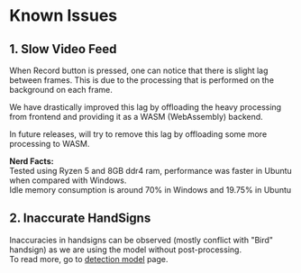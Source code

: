 # Known Issues

## 1. Slow Video Feed

When Record button is pressed, one can notice that there is slight lag between frames.
This is due to the processing that is performed on the background on each frame.  

We have drastically improved this lag by offloading the heavy processing from frontend and providing it as a WASM (WebAssembly) backend.

In future releases, will try to remove this lag by offloading some more processing to WASM.

**Nerd Facts:**  
Tested using Ryzen 5 and 8GB ddr4 ram, performance was faster in Ubuntu when compared with Windows.  
Idle memory consumption is around 70% in Windows and 19.75% in Ubuntu

## 2. Inaccurate HandSigns

Inaccuracies in handsigns can be observed (mostly conflict with "Bird" handsign) as we are using the model without post-processing.  
To read more, go to [detection model](/docs/model) page.